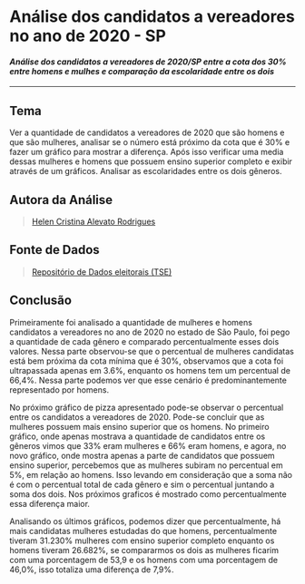 # Análise dos candidatos a vereadores no ano de 2020 - SP
#### _Análise dos candidatos a vereadores de 2020/SP entre a cota dos 30% entre homens e mulhes e comparação da escolaridade entre os dois_ 
---
## **Tema**
Ver a quantidade de candidatos a vereadores de 2020 que são homens e que são mulheres, analisar se o número está próximo da cota que é 30% e fazer um gráfico para mostrar a diferença. Após isso verificar uma media dessas mulheres e homens que possuem ensino superior completo e exibir através de um gráficos. Analisar as escolaridades entre os dois gêneros.
## **Autora da Análise**
> [Helen Cristina Alevato Rodrigues](https://github.com/HelenAlevato)
## **Fonte de Dados**
> [Repositório de Dados eleitorais (TSE)](https://www.tse.jus.br/hotsites/pesquisas-eleitorais/resultados_anos/2018.html)
## **Conclusão**

Primeiramente foi analisado a quantidade de mulheres e homens candidatos a vereadores no ano de 2020 no estado de São Paulo, foi pego a quantidade de cada gênero e comparado percentualmente esses dois valores. Nessa parte observou-se que o percentual de mulheres candidatas está bem próxima da cota mínima que é 30%, observamos que a cota foi ultrapassada apenas em 3.6%, enquanto os homens tem um percentual de 66,4%. Nessa parte podemos ver que esse cenário é predominantemente representado por homens.

No próximo gráfico de pizza apresentado pode-se observar o percentual entre os candidatos a vereadores de 2020. Pode-se concluir que as mulheres possuem mais ensino superior que os homens.
No primeiro gráfico, onde apenas mostrava a quantidade de candidatos entre os gêneros vimos que 33% eram mulheres e 66% eram homens, e agora, no novo gráfico, onde mostra apenas a parte de candidatos que possuem ensino superior, percebemos que as mulheres subiram no percentual em 5%, em relação ao homens. Isso levando em consideração que a soma não é com o percentual total de cada gênero e sim o percentual juntando a soma dos dois. Nos próximos graficos é mostrado como percentualmente essa diferença maior.

Analisando os últimos gráficos, podemos dizer que percentualmente, há mais candidatas mulheres estudadas do que homens, percentualmente tiveram 31.230% mulheres com ensino superior completo enquanto os homens tiveram 26.682%, se compararmos os dois as mulheres ficarim com uma porcentagem de 53,9 e os homens com uma porcentagem de 46,0%, isso totaliza uma diferença de 7,9%.

